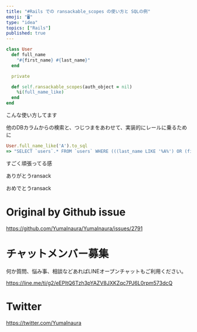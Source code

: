 ```yaml
---
title: "#Rails での ransackable_scopes の使い方と SQLの例"
emoji: "🖥"
type: "idea"
topics: ["Rails"]
published: true
---
```


```rb
class User
  def full_name
    "#{first_name} #{last_name}"
  end

  private

  def self.ransackable_scopes(auth_object = nil)
    %i(full_name_like)
  end
end


```

こんな使い方してます

他のDBカラムからの検索と、つじつまをあわせて、実装的にレールに乗るために

```rb
User.full_name_like('A').to_sql
=> "SELECT `users`.* FROM `users` WHERE (((last_name LIKE '%A%') OR (first_name LIKE '%A%')) OR (CONCAT(`last_name`, `first_name`) LIKE 'A'))"

```

すごく頑張ってる感

ありがとうransack

おめでとうransack

# Original by Github issue

https://github.com/YumaInaura/YumaInaura/issues/2791








<!-- Update From Qiita API -->

# チャットメンバー募集


何か質問、悩み事、相談などあればLINEオープンチャットもご利用ください。

https://line.me/ti/g2/eEPltQ6Tzh3pYAZV8JXKZqc7PJ6L0rpm573dcQ





# Twitter


https://twitter.com/YumaInaura


<!-- Update From Qiita API -->


